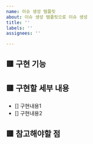 ```yaml
---
name: 이슈 생성 템플릿
about: 이슈 생성 템플릿으로 이슈 생성
title: ''
labels: ''
assignees: ''

---
```


## 🟥 구현 기능

## 🟥 구현할 세부 내용

- [] 구현내용1
- [] 구현내용2

## 🟥 참고해야할 점
